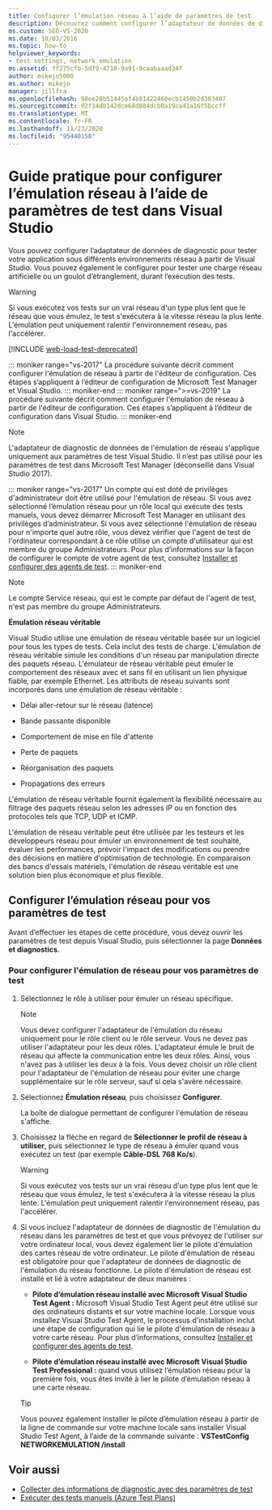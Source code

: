 ```yaml
---
title: Configurer l’émulation réseau à l’aide de paramètres de test
description: Découvrez comment configurer l’adaptateur de données de diagnostic pour tester votre application sous différents environnements réseau à partir de Visual Studio.
ms.custom: SEO-VS-2020
ms.date: 10/03/2016
ms.topic: how-to
helpviewer_keywords:
- test settings, network emulation
ms.assetid: ff275cfb-5df9-4710-9a91-9caabaaad34f
author: mikejo5000
ms.author: mikejo
manager: jillfra
ms.openlocfilehash: 98ee28b51445af4b81422460ecb1450b2d383407
ms.sourcegitcommit: 02f14db142dce68d084dcb0a19ca41a16f5bccff
ms.translationtype: MT
ms.contentlocale: fr-FR
ms.lasthandoff: 11/23/2020
ms.locfileid: "95440158"
---
```

# <a name="how-to-configure-network-emulation-using-test-settings-in-visual-studio"></a>Guide pratique pour configurer l’émulation réseau à l’aide de paramètres de test dans Visual Studio

Vous pouvez configurer l’adaptateur de données de diagnostic pour tester votre application sous différents environnements réseau à partir de Visual Studio. Vous pouvez également le configurer pour tester une charge réseau artificielle ou un goulot d’étranglement, durant l’exécution des tests.

> [!WARNING]
> Si vous exécutez vos tests sur un vrai réseau d'un type plus lent que le réseau que vous émulez, le test s'exécutera à la vitesse réseau la plus lente. L'émulation peut uniquement ralentir l'environnement réseau, pas l'accélérer.

[!INCLUDE [web-load-test-deprecated](includes/web-load-test-deprecated.md)]

::: moniker range="vs-2017"
La procédure suivante décrit comment configurer l'émulation de réseau à partir de l'éditeur de configuration. Ces étapes s’appliquent à l’éditeur de configuration de Microsoft Test Manager et Visual Studio.
::: moniker-end
::: moniker range=">=vs-2019"
La procédure suivante décrit comment configurer l'émulation de réseau à partir de l'éditeur de configuration. Ces étapes s’appliquent à l’éditeur de configuration dans Visual Studio.
::: moniker-end

> [!NOTE]
> L'adaptateur de diagnostic de données de l'émulation de réseau s'applique uniquement aux paramètres de test Visual Studio. Il n’est pas utilisé pour les paramètres de test dans Microsoft Test Manager (déconseillé dans Visual Studio 2017).

::: moniker range="vs-2017"
Un compte qui est doté de privilèges d'administrateur doit être utilisé pour l'émulation de réseau. Si vous avez sélectionné l’émulation réseau pour un rôle local qui exécute des tests manuels, vous devez démarrer Microsoft Test Manager en utilisant des privilèges d’administrateur. Si vous avez sélectionné l'émulation de réseau pour n'importe quel autre rôle, vous devez vérifier que l'agent de test de l'ordinateur correspondant à ce rôle utilise un compte d'utilisateur qui est membre du groupe Administrateurs. Pour plus d’informations sur la façon de configurer le compte de votre agent de test, consultez [Installer et configurer des agents de test](../test/lab-management/install-configure-test-agents.md).
::: moniker-end

> [!NOTE]
> Le compte Service réseau, qui est le compte par défaut de l'agent de test, n'est pas membre du groupe Administrateurs.

**Émulation réseau véritable**

Visual Studio utilise une émulation de réseau véritable basée sur un logiciel pour tous les types de tests. Cela inclut des tests de charge. L'émulation de réseau véritable simule les conditions d'un réseau par manipulation directe des paquets réseau. L'émulateur de réseau véritable peut émuler le comportement des réseaux avec et sans fil en utilisant un lien physique fiable, par exemple Ethernet. Les attributs de réseau suivants sont incorporés dans une émulation de réseau véritable :

- Délai aller-retour sur le réseau (latence)

- Bande passante disponible

- Comportement de mise en file d'attente

- Perte de paquets

- Réorganisation des paquets

- Propagations des erreurs

L'émulation de réseau véritable fournit également la flexibilité nécessaire au filtrage des paquets réseau selon les adresses IP ou en fonction des protocoles tels que TCP, UDP et ICMP.

L'émulation de réseau véritable peut être utilisée par les testeurs et les développeurs réseau pour émuler un environnement de test souhaité, évaluer les performances, prévoir l'impact des modifications ou prendre des décisions en matière d'optimisation de technologie. En comparaison des bancs d'essais matériels, l'émulation de réseau véritable est une solution bien plus économique et plus flexible.

## <a name="configure-network-emulation-for-your-test-settings"></a>Configurer l’émulation réseau pour vos paramètres de test

Avant d’effectuer les étapes de cette procédure, vous devez ouvrir les paramètres de test depuis Visual Studio, puis sélectionner la page **Données et diagnostics**.

### <a name="to-configure-network-emulation-for-your-test-settings"></a>Pour configurer l'émulation de réseau pour vos paramètres de test

1. Sélectionnez le rôle à utiliser pour émuler un réseau spécifique.

    > [!NOTE]
    > Vous devez configurer l'adaptateur de l'émulation du réseau uniquement pour le rôle client ou le rôle serveur. Vous ne devez pas utiliser l'adaptateur pour les deux rôles. L'adaptateur émule le bruit de réseau qui affecte la communication entre les deux rôles. Ainsi, vous n'avez pas à utiliser les deux à la fois. Vous devez choisir un rôle client pour l'adaptateur de l'émulation de réseau pour éviter une charge supplémentaire sur le rôle serveur, sauf si cela s'avère nécessaire.

2. Sélectionnez **Émulation réseau**, puis choisissez **Configurer**.

     La boîte de dialogue permettant de configurer l'émulation de réseau s'affiche.

3. Choisissez la flèche en regard de **Sélectionner le profil de réseau à utiliser**, puis sélectionnez le type de réseau à émuler quand vous exécutez un test (par exemple **Câble-DSL 768 Ko/s**).

    > [!WARNING]
    > Si vous exécutez vos tests sur un vrai réseau d'un type plus lent que le réseau que vous émulez, le test s'exécutera à la vitesse réseau la plus lente. L'émulation peut uniquement ralentir l'environnement réseau, pas l'accélérer.

4. Si vous incluez l'adaptateur de données de diagnostic de l'émulation du réseau dans les paramètres de test et que vous prévoyez de l'utiliser sur votre ordinateur local, vous devez également lier le pilote d'émulation des cartes réseau de votre ordinateur. Le pilote d'émulation de réseau est obligatoire pour que l'adaptateur de données de diagnostic de l'émulation du réseau fonctionne. Le pilote d'émulation de réseau est installé et lié à votre adaptateur de deux manières :

    - **Pilote d’émulation réseau installé avec Microsoft Visual Studio Test Agent :** Microsoft Visual Studio Test Agent peut être utilisé sur des ordinateurs distants et sur votre machine locale. Lorsque vous installez Visual Studio Test Agent, le processus d'installation inclut une étape de configuration qui lie le pilote d'émulation de réseau à votre carte réseau. Pour plus d’informations, consultez [Installer et configurer des agents de test](../test/lab-management/install-configure-test-agents.md).

    - **Pilote d’émulation réseau installé avec Microsoft Visual Studio Test Professional :** quand vous utilisez l’émulation réseau pour la première fois, vous êtes invité à lier le pilote d’émulation réseau à une carte réseau.

    > [!TIP]
    > Vous pouvez également installer le pilote d’émulation réseau à partir de la ligne de commande sur votre machine locale sans installer Visual Studio Test Agent, à l’aide de la commande suivante : **VSTestConfig NETWORKEMULATION /install**

## <a name="see-also"></a>Voir aussi

- [Collecter des informations de diagnostic avec des paramètres de test](../test/collect-diagnostic-information-using-test-settings.md)
- [Exécuter des tests manuels (Azure Test Plans)](/azure/devops/test/run-manual-tests?view=vsts&preserve-view=true)
